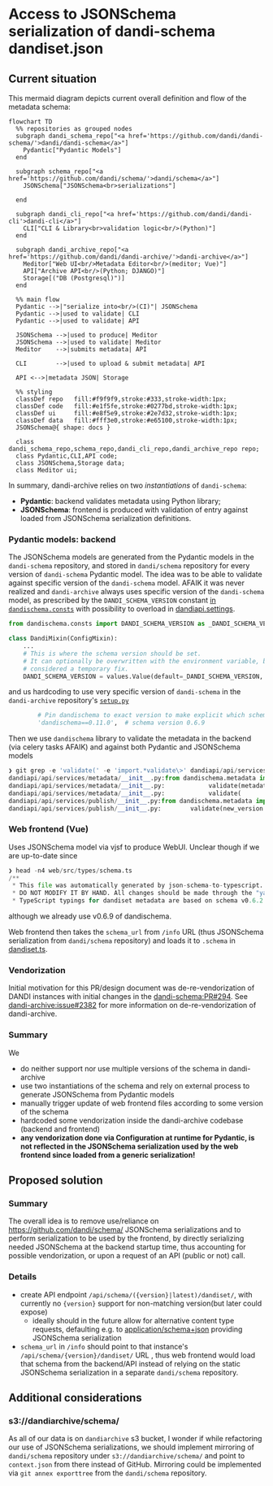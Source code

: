 # Access to JSONSchema serialization of dandi-schema dandiset.json

## Current situation

This mermaid diagram depicts current overall definition and flow of the metadata schema:

```mermaid
flowchart TD
  %% repositories as grouped nodes
  subgraph dandi_schema_repo["<a href='https://github.com/dandi/dandi-schema/'>dandi/dandi-schema</a>"]
    Pydantic["Pydantic Models"]
  end

  subgraph schema_repo["<a href='https://github.com/dandi/schema/'>dandi/schema</a>"]
    JSONSchema["JSONSchema<br>serializations"]

  end

  subgraph dandi_cli_repo["<a href='https://github.com/dandi/dandi-cli'>dandi-cli</a>"]
    CLI["CLI & Library<br>validation logic<br/>(Python)"]
  end

  subgraph dandi_archive_repo["<a href='https://github.com/dandi/dandi-archive/'>dandi-archive</a>"]
    Meditor["Web UI<br/>Metadata Editor<br/>(meditor; Vue)"]
    API["Archive API<br/>(Python; DJANGO)"]
    Storage[("DB (Postgresql)")]
  end

  %% main flow
  Pydantic -->|"serialize into<br/>(CI)"| JSONSchema
  Pydantic -->|used to validate| CLI
  Pydantic -->|used to validate| API

  JSONSchema -->|used to produce| Meditor
  JSONSchema -->|used to validate| Meditor
  Meditor    -->|submits metadata| API

  CLI        -->|used to upload & submit metadata| API

  API <-->|metadata JSON| Storage

  %% styling
  classDef repo   fill:#f9f9f9,stroke:#333,stroke-width:1px;
  classDef code   fill:#e1f5fe,stroke:#0277bd,stroke-width:1px;
  classDef ui     fill:#e8f5e9,stroke:#2e7d32,stroke-width:1px;
  classDef data   fill:#fff3e0,stroke:#e65100,stroke-width:1px;
  JSONSchema@{ shape: docs }

  class dandi_schema_repo,schema_repo,dandi_cli_repo,dandi_archive_repo repo;
  class Pydantic,CLI,API code;
  class JSONSchema,Storage data;
  class Meditor ui;
```

In summary, dandi-archive relies on two *instantiations* of `dandi-schema`:

- **Pydantic**: backend validates metadata using Python library;
- **JSONSchema**: frontend is produced with validation of entry against loaded from JSONSchema serialization definitions.

### Pydantic models: backend

The JSONSchema models are generated from the Pydantic models in the `dandi-schema` repository, and stored in `dandi/schema` repository for every version of `dandi-schema` Pydantic model.
The idea was to be able to validate against specific version of the `dandi-schema` model.
AFAIK it was never realized and `dandi-archive` always uses specific version of the `dandi-schema` model, as prescribed by the `DANDI_SCHEMA_VERSION` constant [in `dandischema.consts`](https://github.com/dandi/dandi-schema/blob/HEAD/dandi-schema/consts.py) with possibility to overload in [dandiapi.settings](https://github.com/dandi/dandi-archive/blob/HEAD/dandiapi/settings.py#L98C1-L101C85).

```python
from dandischema.consts import DANDI_SCHEMA_VERSION as _DANDI_SCHEMA_VERSION

class DandiMixin(ConfigMixin):
    ...
    # This is where the schema version should be set.
    # It can optionally be overwritten with the environment variable, but that should only be
    # considered a temporary fix.
    DANDI_SCHEMA_VERSION = values.Value(default=_DANDI_SCHEMA_VERSION, environ=True)
```

and us hardcoding to use very specific version of `dandi-schema` in the `dandi-archive` repository's [`setup.py`](https://github.com/dandi/dandi-archive/blob/HEAD/setup.py)

```python
        # Pin dandischema to exact version to make explicit which schema version is being used
        'dandischema==0.11.0',  # schema version 0.6.9
```

Then we use `dandischema` library to validate the metadata in the backend (via celery tasks AFAIK) and against both Pydantic and JSONSchema models

```python
❯ git grep -e 'validate(' -e 'import.*validate\>' dandiapi/api/services/
dandiapi/api/services/metadata/__init__.py:from dandischema.metadata import aggregate_assets_summary, validate
dandiapi/api/services/metadata/__init__.py:            validate(metadata, schema_key='PublishedAsset', json_validation=True)
dandiapi/api/services/metadata/__init__.py:            validate(
dandiapi/api/services/publish/__init__.py:from dandischema.metadata import aggregate_assets_summary, validate
dandiapi/api/services/publish/__init__.py:        validate(new_version.metadata, schema_key='PublishedDandiset', json_validation=True)
```

### Web frontend (Vue)

Uses JSONSchema model via vjsf to produce WebUI.
Unclear though if we are up-to-date since

```python
❯ head -n4 web/src/types/schema.ts
/**
 * This file was automatically generated by json-schema-to-typescript.
 * DO NOT MODIFY IT BY HAND. All changes should be made through the "yarn migrate" command.
 * TypeScript typings for dandiset metadata are based on schema v0.6.2 (https://raw.githubusercontent.com/dandi/schema/master/releases/0.6.2/dandiset.json)
```

although we already use v0.6.9 of dandischema.

Web frontend then takes the `schema_url` from `/info` URL (thus JSONSchema serialization from `dandi/schema` repository) and loads it to `.schema` in [dandiset.ts](https://github.com/dandi/dandi-archive/blob/master/web/src/stores/dandiset.ts#L109).

### Vendorization

Initial motivation for this PR/design document was de-re-vendorization of DANDI instances with initial changes in the [dandi-schema:PR#294](https://github.com/dandi/dandi-schema/pull/294).
See [dandi-archive:issue#2382](https://github.com/dandi/dandi-archive/issues/2382) for more information on de-re-vendorization of dandi-archive.


### Summary

We
- do neither support nor use multiple versions of the schema in dandi-archive
- use two instantiations of the schema and rely on external process to generate JSONSchema from Pydantic models
- manually trigger update of web frontend files according to some version of the schema
- hardcoded some vendorization inside the dandi-archive codebase (backend and frontend)
- **any vendorization done via Configuration at runtime for Pydantic, is not reflected in the JSONSchema serialization used by the web frontend since loaded from a generic serialization!**


## Proposed solution

### Summary

The overall idea is to remove use/reliance on https://github.com/dandi/schema/ JSONSchema serializations and to perform serialization to be used by the frontend, by directly serializing needed JSONSchema at the backend startup time, thus accounting for possible vendorization, or upon a request of an API (public or not) call.

### Details

- create API endpoint `/api/schema/({version}|latest)/dandiset/`, with currently no `{version}` support for non-matching version(but later could expose)
  - ideally should in the future allow for alternative content type requests, defaulting e.g. to [application/schema+json](https://json-schema.org/draft/2020-12/json-schema-core#section-14) providing JSONSchema serialization
- `schema_url` in `/info` should point to that instance's `/api/schema/{version}/dandiset/` URL , thus web frontend would load that schema from the backend/API instead of relying on the static JSONSchema serialization in a separate `dandi/schema` repository.

## Additional considerations

### s3://dandiarchive/schema/

As all of our data is on `dandiarchive` s3 bucket, I wonder if while refactoring our use of JSONSchema serializations, we should implement mirroring of `dandi/schema` repository under `s3://dandiarchive/schema/` and point to `context.json` from there instead of GitHub.
Mirroring could be implemented via `git annex exporttree` from the `dandi/schema` repository.
